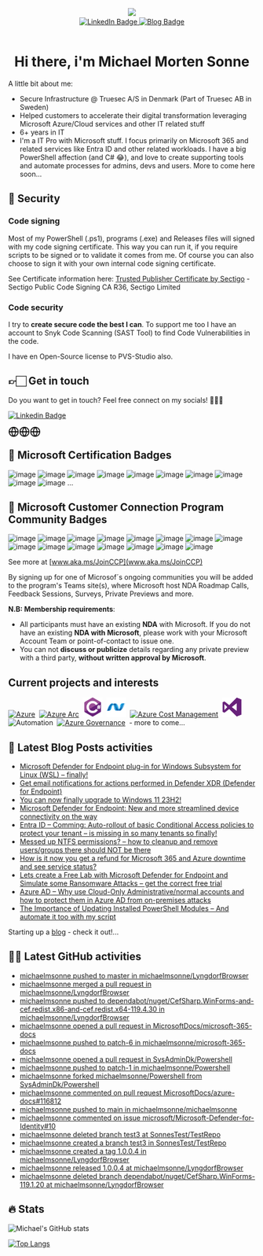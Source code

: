 <div id="header" align="center">
  <img src="https://media.giphy.com/media/M9gbBd9nbDrOTu1Mqx/giphy.gif" width="100"/>
  <div id="badges">
    <a href="https://www.linkedin.com/in/michaelmsonne/">
      <img src="https://img.shields.io/badge/LinkedIn-blue?style=for-the-badge&logo=linkedin&logoColor=white" alt="LinkedIn Badge"/>
      <a href="https://blog.sonnes.cloud"><img src="https://img.shields.io/badge/-Blog-blue?style=for-the-badge&logo=wordpress&logoColor=white" alt="Blog Badge"/></a>
    </a>
  </div>
  <img src="https://komarev.com/ghpvc/?username=michaelmsonne&style=flat-square&color=blue" alt=""/>
  <h1>
    Hi there, i'm Michael Morten Sonne
  </h1>
</div>

A little bit about me:

- Secure Infrastructure @ Truesec A/S in Denmark (Part of Truesec AB in Sweden)
- Helped customers to accelerate their digital transformation leveraging Microsoft Azure/Cloud services and other IT related stuff
- 6+ years in IT
- I'm a IT Pro with Microsoft stuff. I focus primarily on Microsoft 365 and related services like Entra ID and other related workloads. I have a big PowerShell affection (and C# 😂), and love to create supporting tools and automate processes for admins, devs and users. More to come here soon...

## 🔐 Security

### Code signing

Most of my PowerShell (.ps1), programs (.exe) and Releases files will signed with my code signing certificate. This way you can run it, if you require scripts to be signed or to validate it comes from me. Of course you can also choose to sign it with your own internal code signing certificate.

See Certificate information here: [Trusted Publisher Certificate by Sectigo](https://github.com/michaelmsonne/michaelmsonne/tree/main/Trusted_Publisher_Certificate) - Sectigo Public Code Signing CA R36, Sectigo Limited

### Code security

I try to **create secure code the best I can**. To support me too I have an account to Snyk Code Scanning (SAST Tool) to find Code Vulnerabilities in the code.

I have en Open-Source license to PVS-Studio also.

## 👉🏻 Get in touch
Do you want to get in touch? Feel free connect on my socials! 👍🏻🤝

[![Linkedin Badge](https://img.shields.io/badge/LinkedIn-blue?style=flat&logo=Linkedin&logoColor=white)](https://www.linkedin.com/in/michaelmsonne/)

<a href="https://blog.sonnes.cloud/">
  <img align="left" alt="Sonne´s blog" width="22px" src="https://raw.githubusercontent.com/codeSTACKr/codeSTACKr/master/img/globe-light.svg" />
</a>
<a href="https://sonnes.cloud/">
  <img align="left" alt="Michael´s CV" width="22px" src="https://raw.githubusercontent.com/codeSTACKr/codeSTACKr/master/img/globe-light.svg" />
</a>
<a href="https://cv.sonnes.cloud/">
  <img align="left" alt="Michael´s CV" width="22px" src="https://raw.githubusercontent.com/codeSTACKr/codeSTACKr/master/img/globe-light.svg" />
</a>

</br>

## 📜 Microsoft Certification Badges
![image](https://images.credly.com/size/110x110/images/0ba22331-acf9-4e8a-8ce3-b4cc3d376040/image.png)
![image](https://images.credly.com/size/110x110/images/9383e4b7-dbc0-4618-be67-3cd02fba948a/image.png)
![image](https://images.credly.com/size/110x110/images/91295436-0704-4b98-8e1a-ef5f937bda21/identity-and-access-administrator-associate-600x600.png)
![image](https://images.credly.com/size/110x110/images/8d90420f-2166-4168-8f81-b4992777a57f/image.png)
![image](https://images.credly.com/size/110x110/images/dbc3530b-af8c-4fa1-8d9c-cdfbd9edf462/microsoft365-modern-desktop-administrator-associate-600x600.png)
![image](https://images.credly.com/size/110x110/images/336eebfc-0ac3-4553-9a67-b402f491f185/azure-administrator-associate-600x600.png)
![image](https://images.credly.com/size/110x110/images/dfa4cb20-16ed-42ca-90a5-6528b62ee651/microsoft365-enterprise-adminstrator-expert-600x600.png)
![image](https://images.credly.com/size/110x110/images/e1b12077-7be7-493a-8b7a-afa6e58182ce/microsoft365-security-administrator-associate-600x600.png)
![image](https://images.credly.com/size/110x110/images/0c6d9839-f468-4adc-987d-5cfae4a9ee67/image.png)
![image](https://images.credly.com/size/110x110/images/be8fcaeb-c769-4858-b567-ffaaa73ce8cf/image.png)
...

## 📜 Microsoft Customer Connection Program Community Badges
![image](https://images.credly.com/size/110x110/images/d74766a0-f99c-44c3-89fa-499156e1853d/image.png)
![image](https://images.credly.com/size/110x110/images/ce086763-26bf-4882-b7e0-b9cda89302ad/image.png)
![image](https://images.credly.com/size/110x110/images/c6f6474d-9435-41d2-a991-626330aab650/image.png)
![image](https://images.credly.com/size/110x110/images/265a75b6-fe06-4168-9bea-8f0d7c70fbb3/image.png)
![image](https://images.credly.com/size/110x110/images/0de8be22-2b85-4ba1-a523-40020ddaa9d8/image.png)
![image](https://images.credly.com/size/110x110/images/c89edc19-cb32-41d2-8ddf-25dddc1518d3/image.png)
![image](https://images.credly.com/size/110x110/images/0c1eb2a2-25d8-411d-b195-d0c88cf3a3c5/image.png)
![image](https://images.credly.com/size/110x110/images/7941cf3f-4295-4553-a57f-f0abf155d24e/image.png)
![image](https://images.credly.com/size/110x110/images/b00eb07d-d487-4ced-807c-0bd3b85bb9de/image.png)
![image](https://images.credly.com/size/110x110/images/4d465384-04ec-4e7c-8a28-ab46c7f6f2a5/image.png)
![image](https://images.credly.com/size/110x110/images/aa14ea45-a3b1-47b9-bfd2-7bae8a13e8c0/image.png)
![image](https://images.credly.com/size/110x110/images/7577f29f-0471-4bd2-9ca4-80bff13c8299/image.png)
![image](https://images.credly.com/size/110x110/images/f4d81e6e-560a-40ad-8d77-be9055f72d77/image.png)
![image](https://images.credly.com/size/110x110/images/f07b7e05-3dfc-4444-a250-b97a28a01648/image.png)
![image](https://images.credly.com/size/110x110/images/b434a50f-2bef-48f6-949f-bc35b1910464/image.png)

See more at [www.aka.ms/JoinCCP](www.aka.ms/JoinCCP)

By signing up for one of Microsof´s ongoing communities you will be added to the program's Teams site(s), where Microsoft host NDA Roadmap Calls, Feedback Sessions, Surveys, Private Previews and more. 

**N.B: Membership requirements**:
- All participants must have an existing **NDA** with Microsoft. If you do not have an existing **NDA with Microsoft**, please work with your Microsoft Account Team or point-of-contact to issue one.
- You can not **discuss or publicize** details regarding any private preview with a third party, **without written approval by Microsoft**.

## Current projects and interests

<p>
<a href="https://azure.microsoft.com"><img src="https://upload.wikimedia.org/wikipedia/commons/thumb/f/fa/Microsoft_Azure.svg/1200px-Microsoft_Azure.svg.png" title="Azure" alt="Azure" width="40" height="40"/></a>&nbsp;
<a href="https://docs.microsoft.com/azure/azure-arc/overview"><img src="http://code.benco.io/icon-collection/azure-icons/Azure-Arc.svg" title="Azure Arc UI" alt="Azure Arc" width="40" height="40"/></a>&nbsp;
<img src="https://github.com/devicons/devicon/blob/master/icons/csharp/csharp-original.svg" title="C#" alt="C#" width="40" height="40"/>&nbsp;
  <img src="https://github.com/devicons/devicon/blob/master/icons/dot-net/dot-net-original.svg" title=".net" alt=".net" width="40" height="40"/>&nbsp;
<a href="https://docs.microsoft.com/azure/cost-management-billing/cost-management-billing-overview"><img src="http://code.benco.io/icon-collection/azure-icons/Cost-Management.svg" title="Azure Cost Management" alt="Azure Cost Management" width="40" height="40"/></a>&nbsp;
  <img src="https://github.com/devicons/devicon/blob/master/icons/visualstudio/visualstudio-plain.svg" title="Visual Studio" alt="Visual Studio" width="40" height="40"/>&nbsp;
<img src="http://code.benco.io/icon-collection/azure-icons/Dev-Console.svg" title="Automation" alt="Automation" width="40" height="40"/>&nbsp;
<a href="https://docs.microsoft.com/azure/governance/"><img src="http://code.benco.io/icon-collection/azure-icons/Identity-Governance.svg" title="Azure Governance" alt="Azure Governance" width="40" height="40"/></a>&nbsp; - more to come...
</p>

## 📝 Latest Blog Posts activities

<!-- LATESTACTIVITYBLOG:START -->
- [Microsoft Defender for Endpoint plug-in for Windows Subsystem for Linux &lpar;WSL&rpar; – finally!](https://blog.sonnes.cloud/microsoft-defender-for-endpoint-plug-in-for-windows-subsystem-for-linux-wsl-finally/)
- [Get email notifications for actions performed in Defender XDR &lpar;Defender for Endpoint&rpar;](https://blog.sonnes.cloud/get-email-notifications-for-actions-performed-in-defender-xdr-defender-for-endpoint/)
- [You can now finally upgrade to Windows 11 23H2!](https://blog.sonnes.cloud/you-can-now-finally-upgrade-to-windows-11-23h2/)
- [Microsoft Defender for Endpoint: New and more streamlined device connectivity on the way](https://blog.sonnes.cloud/microsoft-defender-for-endpoint-new-and-more-streamlined-device-connectivity-on-the-way/)
- [Entra ID – Comming: Auto-rollout of basic Conditional Access policies to protect your tenant – is missing in so many tenants so finally!](https://blog.sonnes.cloud/entra-id-comming-auto-rollout-of-basic-conditional-access-policies-to-protect-your-tenant-is-missing-in-so-many-tenants-so-finally/)
- [Messed up NTFS permissions? – how to cleanup and remove users/groups there should NOT be there](https://blog.sonnes.cloud/messed-up-ntfs-permissions-how-to-cleanup-and-remove-users-groups-there-should-not-be-there/)
- [How is it now you get a refund for Microsoft 365 and Azure  downtime and see service status?](https://blog.sonnes.cloud/how-is-it-now-you-get-a-refund-for-microsoft-365-and-azure-downtime-and-see-service-status/)
- [Lets create a Free Lab with Microsoft Defender for Endpoint and Simulate some Ransomware Attacks – get the correct free trial](https://blog.sonnes.cloud/lets-create-a-free-lab-with-microsoft-defender-for-endpoint-and-simulate-some-ransomware-attacks-get-the-correct-free-trial/)
- [Azure AD – Why use Cloud-Only Administrative/normal accounts and how to protect them in Azure AD from on-premises attacks](https://blog.sonnes.cloud/why-use-cloud-only-accounts-and-how-to-protect-them-in-azure-ad-from-on-premises-attacks/)
- [The Importance of Updating Installed PowerShell Modules – And automate it too with my script](https://blog.sonnes.cloud/the-importance-of-updating-installed-powershell-modules-and-automate-it-too/)
<!-- LATESTACTIVITYBLOG:END -->

Starting up a [blog](https://blog.sonnes.cloud/) - check it out!...

## 🧑‍💻 Latest GitHub activities

<!-- LATESTACTIVITYGITHUB:START -->
- [michaelmsonne pushed to master in michaelmsonne/LyngdorfBrowser](https://github.com/michaelmsonne/LyngdorfBrowser/compare/d11ae415c0...7f7391d127)
- [michaelmsonne merged a pull request in michaelmsonne/LyngdorfBrowser](https://github.com/michaelmsonne/LyngdorfBrowser/pull/9)
- [michaelmsonne pushed to dependabot/nuget/CefSharp.WinForms-and-cef.redist.x86-and-cef.redist.x64-119.4.30 in michaelmsonne/LyngdorfBrowser](https://github.com/michaelmsonne/LyngdorfBrowser/compare/076ad3d9a3...7cc1dcc64c)
- [michaelmsonne opened a pull request in MicrosoftDocs/microsoft-365-docs](https://github.com/MicrosoftDocs/microsoft-365-docs/pull/13310)
- [michaelmsonne pushed to patch-6 in michaelmsonne/microsoft-365-docs](https://github.com/michaelmsonne/microsoft-365-docs/compare/7a6c642076...3ab4af44fb)
- [michaelmsonne opened a pull request in SysAdminDk/Powershell](https://github.com/SysAdminDk/Powershell/pull/1)
- [michaelmsonne pushed to patch-1 in michaelmsonne/Powershell](https://github.com/michaelmsonne/Powershell/compare/761941e192...59c490072d)
- [michaelmsonne forked michaelmsonne/Powershell from SysAdminDk/Powershell](https://github.com/michaelmsonne/Powershell)
- [michaelmsonne commented on pull request MicrosoftDocs/azure-docs#116812](https://github.com/MicrosoftDocs/azure-docs/pull/116812#issuecomment-1843670598)
- [michaelmsonne pushed to main in michaelmsonne/michaelmsonne](https://github.com/michaelmsonne/michaelmsonne/compare/50cd269c9c...7b86b2e7cd)
- [michaelmsonne commented on issue microsoft/Microsoft-Defender-for-Identity#10](https://github.com/microsoft/Microsoft-Defender-for-Identity/issues/10#issuecomment-1831775887)
- [michaelmsonne deleted branch test3 at SonnesTest/TestRepo](https://github.com/)
- [michaelmsonne created a branch test3 in SonnesTest/TestRepo](https://github.com/SonnesTest/TestRepo/compare/test3)
- [michaelmsonne created a tag 1.0.0.4 in michaelmsonne/LyngdorfBrowser](https://github.com/michaelmsonne/LyngdorfBrowser/tree/1.0.0.4)
- [michaelmsonne released 1.0.0.4 at michaelmsonne/LyngdorfBrowser](https://github.com/michaelmsonne/LyngdorfBrowser/releases/tag/1.0.0.4)
- [michaelmsonne deleted branch dependabot/nuget/CefSharp.WinForms-119.1.20 at michaelmsonne/LyngdorfBrowser](https://github.com/)
<!-- LATESTACTIVITYGITHUB:END -->

## 🔥 Stats

![Michael's GitHub stats](https://github-readme-stats.vercel.app/api?username=michaelmsonne&show_icons=true&theme=dark&include_all_commits=true)

[![Top Langs](https://github-readme-stats.vercel.app/api/top-langs/?username=michaelmsonne&layout=compact)](https://github.com/michaelmsonne)

<!--
**michaelmsonne/michaelmsonne** is a ✨ _special_ ✨ repository because its `README.md` (this file) appears on your GitHub profile.

Here are some ideas to get you started:

- 🔭 I’m currently working on ...
- 🌱 I’m currently learning ...
- 👯 I’m looking to collaborate on ...
- 🤔 I’m looking for help with ...
- 💬 Ask me about ...
- 📫 How to reach me: ...
- 😄 Pronouns: ...
- ⚡ Fun fact: ...
-->
